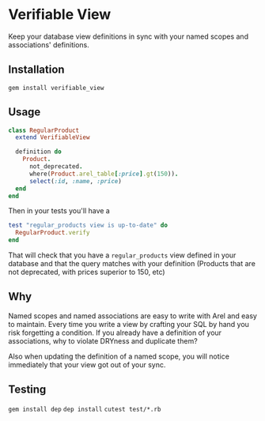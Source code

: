 # Verifiable View

Keep your database view definitions in sync with your named scopes and
associations' definitions.

## Installation

`gem install verifiable_view`

## Usage

```rb
class RegularProduct
  extend VerifiableView

  definition do
    Product.
      not_deprecated.
      where(Product.arel_table[:price].gt(150)).
      select(:id, :name, :price)
  end
end
```

Then in your tests you'll have a
```rb
test "regular_products view is up-to-date" do
  RegularProduct.verify
end
```

That will check that you have a `regular_products` view defined in your database
and that the query matches with your definition (Products that are not
deprecated, with prices superior to 150, etc)

## Why

Named scopes and named associations are easy to write with Arel and easy to
maintain. Every time you write a view by crafting your SQL by hand you risk
forgetting a condition. If you already have a definition of your associations,
why to violate DRYness and duplicate them?

Also when updating the definition of a named scope, you will notice immediately
that your view got out of your sync.

## Testing

`gem install dep`
`dep install`
`cutest test/*.rb`
